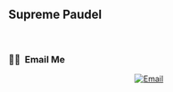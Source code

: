 <h2> Supreme Paudel</h2>

<br/> <h3> 🤝🏻 &nbsp;Email Me </h3>

<p align="center">
<a href="mailto:paudsu01@luther.edu"><img alt="Email" src="https://img.shields.io/badge/Gmail-D14836?style=for-the-badge&logo=gmail&logoColor=white"></a>
</p>

